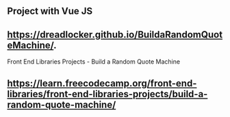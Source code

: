 ## Project with Vue JS
## https://dreadlocker.github.io/BuildaRandomQuoteMachine/.
Front End Libraries Projects - Build a Random Quote Machine
## https://learn.freecodecamp.org/front-end-libraries/front-end-libraries-projects/build-a-random-quote-machine/
